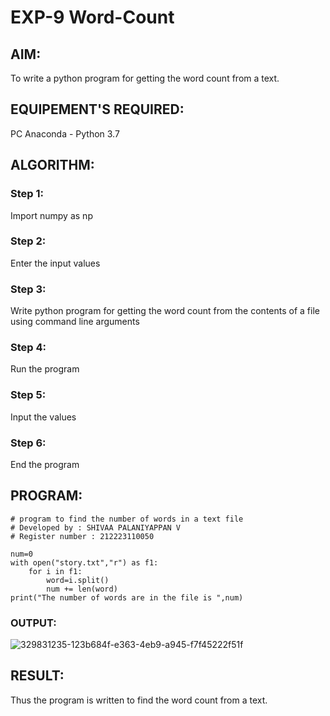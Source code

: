 # EXP-9 Word-Count
## AIM:
To write a python program for getting the word count from a text.
## EQUIPEMENT'S REQUIRED: 
PC
Anaconda - Python 3.7
## ALGORITHM: 
### Step 1:
Import numpy as np
### Step 2: 
 Enter the input values
### Step 3: 
Write python program for getting the word count from the contents of a file using command line arguments
### Step 4:  
Run the program
### Step 5: 
Input the values
### Step 6: 
End the program
## PROGRAM:
```
# program to find the number of words in a text file
# Developed by : SHIVAA PALANIYAPPAN V
# Register number : 212223110050

num=0
with open("story.txt","r") as f1:
    for i in f1:
        word=i.split()
        num += len(word)
print("The number of words are in the file is ",num)
```
### OUTPUT:
![329831235-123b684f-e363-4eb9-a945-f7f45222f51f](https://github.com/shivaa-palaniyappan/Word-Count/assets/146915611/f328f352-4d79-4201-a52e-29fac3f846a8)



## RESULT:
Thus the program is written to find the word count from a text.
